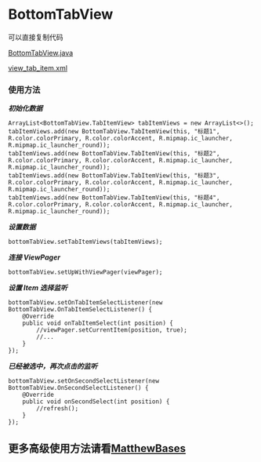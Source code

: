 # BottomTabView

可以直接复制代码

[BottomTabView.java](/app/src/main/java/cn/ifmvo/bottomtabview/BottomTabView.java)

[view_tab_item.xml](/app/src/main/res/layout/view_tab_item.xml)

### 使用方法
***初始化数据***
```
ArrayList<BottomTabView.TabItemView> tabItemViews = new ArrayList<>();
tabItemViews.add(new BottomTabView.TabItemView(this, "标题1", R.color.colorPrimary, R.color.colorAccent, R.mipmap.ic_launcher, R.mipmap.ic_launcher_round));
tabItemViews.add(new BottomTabView.TabItemView(this, "标题2", R.color.colorPrimary, R.color.colorAccent, R.mipmap.ic_launcher, R.mipmap.ic_launcher_round));
tabItemViews.add(new BottomTabView.TabItemView(this, "标题3", R.color.colorPrimary, R.color.colorAccent, R.mipmap.ic_launcher, R.mipmap.ic_launcher_round));
tabItemViews.add(new BottomTabView.TabItemView(this, "标题4", R.color.colorPrimary, R.color.colorAccent, R.mipmap.ic_launcher, R.mipmap.ic_launcher_round));
```

***设置数据***
```
bottomTabView.setTabItemViews(tabItemViews);
```

***连接 ViewPager***
```
bottomTabView.setUpWithViewPager(viewPager);
```

***设置 Item 选择监听***
```
bottomTabView.setOnTabItemSelectListener(new BottomTabView.OnTabItemSelectListener() {
    @Override
    public void onTabItemSelect(int position) {
        //viewPager.setCurrentItem(position, true);
        //...
    }
});
```

***已经被选中，再次点击的监听***
```
bottomTabView.setOnSecondSelectListener(new BottomTabView.OnSecondSelectListener() {
    @Override
    public void onSecondSelect(int position) {
        //refresh();
    }
});
```

## 更多高级使用方法请看[MatthewBases](https://github.com/ifmvo/MatthewBases/)
